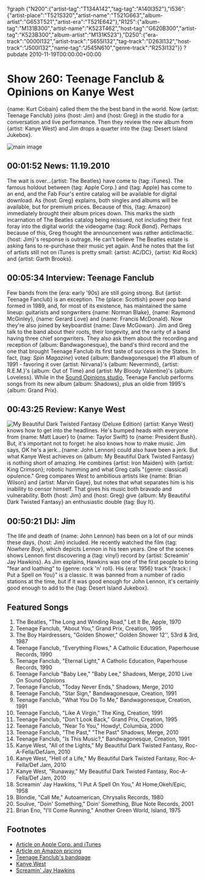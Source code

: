 ?graph {"N200":{"artist-tag":"T134A142","tag-tag":"A140I352"},"I536":{"artist-place":"T521S320","artist-name":"T521G663","album-artist":"G653T521","artist-era":"T521E642"},"R125":{"album-tag":"M131B300","artist-name":"K523T462","host-tag":"G620B300","artist-tag":"K523B300","album-artist":"M131K523"},"D250":{"era-track":"0000I132","artist-track":"S655I132","tag-track":"D263I132","host-track":"J500I132","name-tag":"J545N610","genre-track":"R253I132"}}
?pubdate 2010-11-19T00:00:00+00:00

# Show 260: Teenage Fanclub & Opinions on Kanye West
{name: Kurt Cobain} called them the the best band in the world. Now {artist: Teenage Fanclub} joins {host: Jim} and {host: Greg} in the studio for a conversation and live performance. Then they review the new album from {artist: Kanye West} and Jim drops a quarter into the {tag: Desert Island Jukebox}.

![main image](http://static.soundopinions.org/images/2011/teenagefanclub.jpg)

## 00:01:52 News: 11.19.2010
The wait is over...{artist: The Beatles} have come to {tag: iTunes}. The famous holdout between {tag: Apple Corp.} and {tag: Apple} has come to an end, and the Fab Four's entire catalog will be available for digital download. As {host: Greg} explains, both singles and albums will be available, but for premium prices. Because of this, {tag: Amazon} immediately brought their album prices down. This marks the sixth incarnation of The Beatles catalog being reissued, not including their first foray into the digital world: the videogame {tag: *Rock Band*}. Perhaps because of this, Greg thought the announcement was rather anticlimactic. {host: Jim}'s response is outrage. He can't believe The Beatles estate is asking fans to re-purchase their music yet again. And he notes that the list of artists still not on iTunes is pretty small: {artist: AC/DC}, {artist: Kid Rock} and {artist: Garth Brooks}.

## 00:05:34 Interview: Teenage Fanclub
Few bands from the {era: early '90s} are still going strong. But {artist: Teenage Fanclub} is an exception. The {place: Scottish} power pop band formed in 1989, and, for most of its existence, has maintained the same lineup: guitarists and songwriters {name: Norman Blake}, {name: Raymond McGinley}, {name: Gerard Love} and {name: Francis McDonald}. Now they're also joined by keyboardist {name: Dave McGowan}. Jim and Greg talk to the band about their roots, their longevity, and the rarity of a band having three chief songwriters. They also ask them about the recording and reception of {album: Bandwagonesque}, the band's third record and the one that brought Teenage Fanclub its first taste of success in the States. In fact, {tag: *Spin Magazine*} voted {album: Bandwagonesque} the #1 album of 1991 - favoring it over {artist: Nirvana}'s {album: Nevermind}, {artist: R.E.M.}'s {album: Out of Time} and {artist: My Bloody Valentine}'s {album: Loveless}. While in the [Sound Opinions studio](https://www.flickr.com/photos/soundopinions/sets/72157625026243409/), Teenage Fanclub performs songs from its new album {album: Shadows}, plus an oldie from 1995's {album: Grand Prix}. 


## 00:43:25 Review: Kanye West
![My Beautiful Dark Twisted Fantasy (Deluxe Edition)](http://is2.mzstatic.com/image/thumb/Music/v4/b2/78/55/b27855bd-7f3f-a132-799d-923898282653/source/600x600bb.jpg "2715720/403939300")
{artist: Kanye West} knows how to get into the headlines. He's bumped heads with everyone from {name: Matt Lauer} to {name: Taylor Swift} to {name: President Bush}. But, it's important not to forget: he also knows how to make music. Jim says, OK he's a jerk...{name: John Lennon} could also have been a jerk. But what Kanye West achieves on {album: My Beautiful Dark Twisted Fantasy} is nothing short of amazing. He combines {artist: Iron Maiden} with {artist: King Crimson}; robotic humming and what Greg calls "{genre: classical} opulence." Greg compares West to ambitious artists like {name: Brian Wilson} and {artist: Marvin Gaye}, but notes that what separates him is his inability to censor himself. That gives his music both bravado and vulnerability. Both {host: Jim} and {host: Greg} give {album: My Beautiful Dark Twisted Fantasy} an enthusiastic double {tag: Buy It}.

## 00:50:21 DIJ: Jim
The life and death of {name: John Lennon} has been on a lot of our minds these days, {host: Jim} included. He recently watched the film {tag: *Nowhere Boy*}, which depicts Lennon in his teen years. One of the scenes shows Lennon first discovering a {tag: vinyl} record by {artist: Screamin' Jay Hawkins}. As Jim explains, Hawkins was one of the first people to bring "fear and loathing" to {genre: rock 'n' roll}. His {era: 1956} track "{track: I Put a Spell on You}" is a classic. It was banned from a number of radio stations at the time, but if it was good enough for John Lennon, it's certainly good enough to add to the {tag: Desert Island Jukebox}.


## Featured Songs
1. The Beatles, "The Long and Winding Road," Let It Be, Apple, 1970
2. Teenage Fanclub, "About You," Grand Prix, Creation, 1995
3. The Boy Hairdressers, "Golden Shower," Golden Shower 12'', 53rd & 3rd, 1987
4. Teenage Fanclub, "Everything Flows," A Catholic Education, Paperhouse Records, 1990
5. Teenage Fanclub, "Eternal Light," A Catholic Education, Paperhouse Records, 1990
6. Teenage Fanclub "Baby Lee," "Baby Lee," Shadows, Merge, 2010 Live On Sound Opinions
7. Teenage Fanclub, "Today Never Ends," Shadows, Merge, 2010
8. Teenage Fanclub, "Star Sign," Bandwagonesque, Creation, 1991
9. Teenage Fanclub, "What You Do To Me," Bandwagonesque, Creation, 1991
10. Teenage Fanclub, "Like A Virgin," The King, Creation, 1991
11. Teenage Fanclub, "Don't Look Back," Grand Prix, Creation, 1995
12. Teenage Fanclub, "Near To You," Howdy!, Columbia, 2000
13. Teenage Fanclub, "The Past," "The Past" Shadows, Merge, 2010 
14. Teenage Fanclub, "Is This Music?," Bandwagonesque, Creation, 1991
15. Kanye West, "All of the Lights," My Beautiful Dark Twisted Fantasy, Roc-A-Fella/DefJam, 2010
16. Kanye West, "Hell of a Life," My Beautiful Dark Twisted Fantasy, Roc-A-Fella/Def Jam, 2010
17. Kanye West, "Runaway," My Beautiful Dark Twisted Fantasy, Roc-A-Fella/Def Jam, 2010
18. Screamin' Jay Hawkins, "I Put A Spell On You," At Home,Okeh/Epic, 1958
19. Blondie, "Call Me," Autoamerican, Chrysalis Records, 1980
20. Soulive, "Doin' Something," Doin' Something, Blue Note Records, 2001
21. Brian Eno, "I'll Come Running," Another Green World, Island, 1975

## Footnotes
- [Article on Apple Corp. and iTunes](http://www.washingtonpost.com/wp-dyn/content/article/2010/11/16/AR2010111606950.html)
- [Article on Amazon pricing](http://www.techflash.com/seattle/2010/11/amazon-starts-beatles-price-war-with.html)
- [Teenage Fanclub's bandpage](http://www.teenagefanclub.com/)
- [Kanye West](http://www.kanyewest.com/)
- [Screamin' Jay Hawkins](http://www.allmusic.com/artist/screamin-jay-hawkins-p85200)
